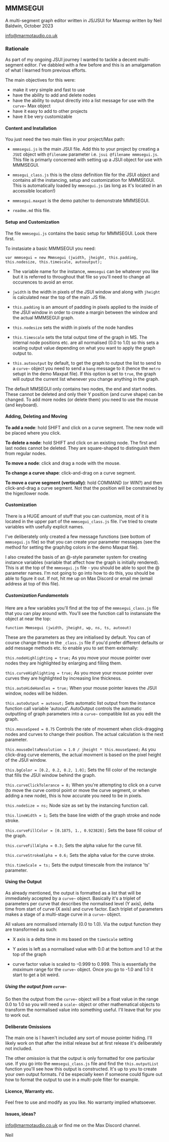 ## MMMSEGUI

A multi-segment graph editor written in JS/JSUI for Maxmsp written by Neil Baldwin, October 2023

info@marmotaudio.co.uk

### Rationale

As part of my ongoing JSUI journey I wanted to tackle a decent multi-segment editor. I've dabbled with a few before and this is an amalgamation of what I learned from previous efforts.

The main objectives for this were:

* make it very simple and fast to use
* have the ability to add and delete nodes
* have the ability to output directly into a list message for use with the `curve~` Max object
* have it easy to add to other projects
* have it be very customizable

#### Content and Installation

You just need the two main files in your project/Max path:

* `mmmsegui.js` is the main JSUI file. Add this to your project by creating a `JSUI` object with `@filename` parameter i.e. `jsui @filename mmmsegui.js`. This file is primarly concerned with setting up a JSUI object for use with MMMSEGUI.

* `mmsegui_class.js` this is the _class_ definition file for the JSUI object and contains all the instancing, setup and customization for MMMSEGUI. This is automatically loaded by `mmmsegui.js` (as long as it's located in an accessible location!)

* `mmmsegui.maxpat` is the demo patcher to demonstrate MMMSEGUI.

* `readme.md` this file.

#### Setup and Customization

The file `mmmsegui.js` contains the basic setup for MMMSEGUI. Look there first.

To instasiate a basic MMMSEGUI you need:

`var mmmsegui = new Mmmsegui (jwidth, jheight, this.padding, this.nodesize, this.timescale, autooutput);
`

* The variable name for the instance, `mmmsegui` can be whatever you like but it is referred to throughout that file so you'll need to change all occurences to avoid an error.

* `jwidth` is the width in pixels of the JSUI window and along with `jheight` is calculated near the top of the main .JS file.

* `this.padding` is an amount of padding in pixels applied to the inside of the JSUI window in order to create a margin between the window and the actual MMMSEGUI graph.

* `this.nodesize` sets the width in pixels of the node handles

* `this.timescale` sets the total output time of the graph in MS. The internal node positions etc. are all normalised (0.0 to 1.0) so this sets a scaling output value depending on what you want to apply the graph output to.

* `this.autooutput` by default, to get the graph to output the list to send to a `curve~` object you need to send a `bang` message to it (hence the `metro` setupt in the demo Maxpat file). If this option is set to `true`, the graph will output the current list whenever you change anything in the graph.

The default MMSEGUI only contains two nodes, the end and start nodes. These cannot be deleted and only their Y position (and curve shape) can be changed. To add more nodes (or delete them) you need to use the mouse (and keyboard).

#### Adding, Deleting and Moving

**To add a node**: hold SHIFT and click on a curve segment. The new node will be placed where you click.

**To delete a node**: hold SHIFT and click on an existing node. The first and last nodes cannot be deleted. They are square-shaped to distinguish them from regular nodes.

**To move a node**: click and drag a node with the mouse.

**To change a curve shape**: click-and-drag on a curve segment.

**To move a curve segment (vertically)**: hold COMMAND (or WIN?) and then click-and-drag a curve segment. Not that the position will be constrained by the higer/lower node.

#### Customization

There is a HUGE amount of stuff that you can customize, most of it is located in the upper part of the `mmmsegui_class.js` file. I've tried to create variables with usefully explicit names.

I've deliberately only created a few message functions (see bottom of `mmmsegui.js` file) so that you can create your parameter messages (see the method for setting the graph/bg colors in the demo Maxpat file).

I also created the basis of an @-style parameter system for creating instance variables (variable that affect how the graph is initially rendered). This is at the top of the `mmmsegui.js` file - you should be able to spot the @ parameter names. I'm not going to go into how to do this, you should be able to figure it out. If not, hit me up on Max Discord or email me (email address at top of this file).

##### Customization Fundamentals

Here are a few variables you'll find at the top of the `mmmsegui_class.js` file that you can play around with. You'll see the function call to instansiate the object at near the top:

`function Mmmsegui (jwidth, jheight, wp, ns, ts, autoout)`

These are the parameters as they are initialised by default. You can of course change these in the `_class.js` file if you'd prefer different defaults or add message methods etc. to enable you to set them externally:

`this.nodeHighlighting = true;`
As you move your mouse pointer over nodes they are highlighted by enlarging and filling them.

`this.curveHighlighting = true;`
As you move your mouse pointer over curves they are highlighted by increasing line thickness.

`this.autoHideHandles = true;`
When your mouse pointer leaves the JSUI window, nodes will be hidden.

`this.autoOutput = autoout;`
Sets automatic list output from the instance function call variable 'autoout'. AutoOutput controls the automatic outputting of graph parameters into a `curve~` compatible list as you edit the graph.

`this.mouseSpeed = 0.75`
Controls the rate of movement when click-dragging nodes and curves to change their position. The actual calculation is the next parameter.

`this.mouseDeltaResolution = 1.0 / jheight * this.mouseSpeed;`
As you click-drag curve elements, the actual movment is based on the pixel height of the JSUI window.

`this.bgColor = [0.2, 0.2, 0.2, 1.0];`
Sets the fill color of the rectangle that fills the JSUI window behind the graph.

`this.curveClickTolerance = 8;`
When you're attempting to click on a curve (to move the curve control point or move the curve segment, or when adding a new node), this is how accurate you need to be in pixels.

`this.nodeSize = ns;`
Node size as set by the instancing function call.

`this.lineWidth = 1;`
Sets the base line width of the graph stroke and node stroke.

`this.curveFillColor = [0.1875, 1., 0.923828];`
Sets the base fill colour of the graph.

`this.curveFillAlpha = 0.3;`
Sets the alpha value for the curve fill.

`this.curveStrokeAlpha = 0.6;`
Sets the alpha value for the curve stroke.

`this.timeScale = ts;`
Sets the output timescale from the instance 'ts' parameter.

#### Using the Output

As already mentioned, the output is formatted as a list that will be immediately accepted by a `curve~` object. Basically it's a triplet of parameters per curve that describes the normalised level (Y axis), delta time from start of curve (X axis) and curve factor. Each triplet of parameters makes a stage of a multi-stage curve in a `curve~` object.

All values are normalised internally (0.0 to 1.0). Via the output function they are transformed as such:

* X axis is a delta time in ms based on the `timeScale` setting

* Y axies is left as a normalised value with 0.0 at the bottom and 1.0 at the top of the graph

* curve factor value is scaled to -0.999 to 0.999. This is essentially the *maximum* range for the `curve~` object. Once you go to -1.0 and 1.0 it start to get a bit weird.

##### Using the output from `curve~`

So then the output from the `curve~` object will be a float value in the range 0.0 to 1.0 so you will need a `scale~` object or other mathematical objects to transform the normalised value into something useful. I'll leave that for you to work out.

#### Deliberate Omissions

The main one is I haven't included any sort of mouse pointer hiding. I'll likely work on that after the initial release but at first release it's deliberately not included.

The other *omission* is that the output is only formatted for one particular use. If you go into the `mmmsegui_class.js` file and find the `this.outputList` function you'll see how this output is constructed. It's up to you to create your own output formats. I'd be especially keen if someone could figure out how to format the output to use in a multi-pole filter for example.

#### Licence, Warranty etc.

Feel free to use and modify as you like. No warranty implied whatsoever.

#### Issues, ideas?

info@marmotaudio.co.uk or find me on the Max Discord channel.

Neil
